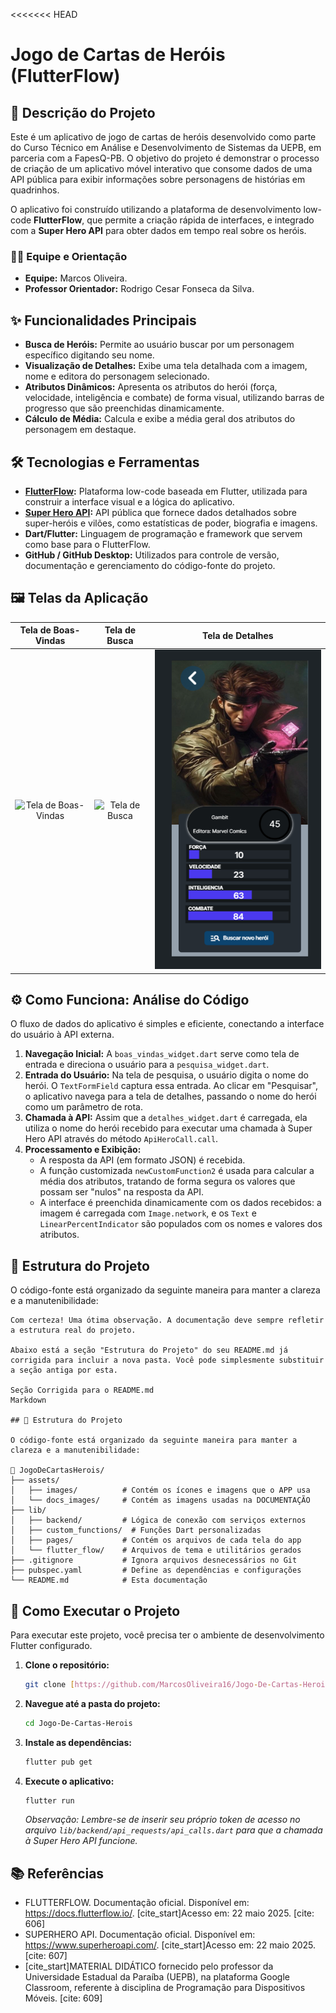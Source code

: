 <<<<<<< HEAD
# Jogo de Cartas de Heróis (FlutterFlow)

## 📖 Descrição do Projeto

Este é um aplicativo de jogo de cartas de heróis desenvolvido como parte do Curso Técnico em Análise e Desenvolvimento de Sistemas da UEPB, em parceria com a FapesQ-PB. O objetivo do projeto é demonstrar o processo de criação de um aplicativo móvel interativo que consome dados de uma API pública para exibir informações sobre personagens de histórias em quadrinhos.

O aplicativo foi construído utilizando a plataforma de desenvolvimento low-code **FlutterFlow**, que permite a criação rápida de interfaces, e integrado com a **Super Hero API** para obter dados em tempo real sobre os heróis.

### 👨‍💻 Equipe e Orientação
* **Equipe:** Marcos Oliveira.
* **Professor Orientador:** Rodrigo Cesar Fonseca da Silva.

## ✨ Funcionalidades Principais

* **Busca de Heróis:** Permite ao usuário buscar por um personagem específico digitando seu nome.
* **Visualização de Detalhes:** Exibe uma tela detalhada com a imagem, nome e editora do personagem selecionado.
* **Atributos Dinâmicos:** Apresenta os atributos do herói (força, velocidade, inteligência e combate) de forma visual, utilizando barras de progresso que são preenchidas dinamicamente.
* **Cálculo de Média:** Calcula e exibe a média geral dos atributos do personagem em destaque.

## 🛠️ Tecnologias e Ferramentas

* **[FlutterFlow](https://docs.flutterflow.io/):** Plataforma low-code baseada em Flutter, utilizada para construir a interface visual e a lógica do aplicativo.
* **[Super Hero API](https://www.superheroapi.com/):** API pública que fornece dados detalhados sobre super-heróis e vilões, como estatísticas de poder, biografia e imagens.
* **Dart/Flutter:** Linguagem de programação e framework que servem como base para o FlutterFlow.
* **GitHub / GitHub Desktop:** Utilizados para controle de versão, documentação e gerenciamento do código-fonte do projeto.

## 🖼️ Telas da Aplicação

| Tela de Boas-Vindas | Tela de Busca | Tela de Detalhes |
| :---: | :---: | :---: |
| ![Tela de Boas-Vindas](./assets/docs_images/tela_bem_vindos.png) | ![Tela de Busca](./assets/docs_images/tela_pesquisa.png) | ![Tela de Detalhes](./assets/docs_images/tela_detalhes.png) |

## ⚙️ Como Funciona: Análise do Código

O fluxo de dados do aplicativo é simples e eficiente, conectando a interface do usuário à API externa.

1.  **Navegação Inicial:** A `boas_vindas_widget.dart` serve como tela de entrada e direciona o usuário para a `pesquisa_widget.dart`.
2.  **Entrada do Usuário:** Na tela de pesquisa, o usuário digita o nome do herói. O `TextFormField` captura essa entrada. Ao clicar em "Pesquisar", o aplicativo navega para a tela de detalhes, passando o nome do herói como um parâmetro de rota.
3.  **Chamada à API:** Assim que a `detalhes_widget.dart` é carregada, ela utiliza o nome do herói recebido para executar uma chamada à Super Hero API através do método `ApiHeroCall.call`.
4.  **Processamento e Exibição:**
    * A resposta da API (em formato JSON) é recebida.
    * A função customizada `newCustomFunction2` é usada para calcular a média dos atributos, tratando de forma segura os valores que possam ser "nulos" na resposta da API.
    * A interface é preenchida dinamicamente com os dados recebidos: a imagem é carregada com `Image.network`, e os `Text` e `LinearPercentIndicator` são populados com os nomes e valores dos atributos.

## 📁 Estrutura do Projeto

O código-fonte está organizado da seguinte maneira para manter a clareza e a manutenibilidade:

```
Com certeza! Uma ótima observação. A documentação deve sempre refletir a estrutura real do projeto.

Abaixo está a seção "Estrutura do Projeto" do seu README.md já corrigida para incluir a nova pasta. Você pode simplesmente substituir a seção antiga por esta.

Seção Corrigida para o README.md
Markdown

## 📁 Estrutura do Projeto

O código-fonte está organizado da seguinte maneira para manter a clareza e a manutenibilidade:

📁 JogoDeCartasHerois/
├── assets/
│   ├── images/          # Contém os ícones e imagens que o APP usa
│   └── docs_images/     # Contém as imagens usadas na DOCUMENTAÇÃO
├── lib/
│   ├── backend/         # Lógica de conexão com serviços externos
│   ├── custom_functions/  # Funções Dart personalizadas
│   ├── pages/           # Contém os arquivos de cada tela do app
│   └── flutter_flow/    # Arquivos de tema e utilitários gerados
├── .gitignore           # Ignora arquivos desnecessários no Git
├── pubspec.yaml         # Define as dependências e configurações
└── README.md            # Esta documentação
```

## 🚀 Como Executar o Projeto

Para executar este projeto, você precisa ter o ambiente de desenvolvimento Flutter configurado.

1.  **Clone o repositório:**
    ```bash
    git clone [https://github.com/MarcosOliveira16/Jogo-De-Cartas-Herois.git](https://github.com/MarcosOliveira16/Jogo-De-Cartas-Herois.git)
    ```
2.  **Navegue até a pasta do projeto:**
    ```bash
    cd Jogo-De-Cartas-Herois
    ```
3.  **Instale as dependências:**
    ```bash
    flutter pub get
    ```
4.  **Execute o aplicativo:**
    ```bash
    flutter run
    ```
    *Observação: Lembre-se de inserir seu próprio token de acesso no arquivo `lib/backend/api_requests/api_calls.dart` para que a chamada à Super Hero API funcione.*

## 📚 Referências

* FLUTTERFLOW. Documentação oficial. Disponível em: https://docs.flutterflow.io/. [cite_start]Acesso em: 22 maio 2025. [cite: 606]
* SUPERHERO API. Documentação oficial. Disponível em: https://www.superheroapi.com/. [cite_start]Acesso em: 22 maio 2025. [cite: 607]
* [cite_start]MATERIAL DIDÁTICO fornecido pelo professor da Universidade Estadual da Paraíba (UEPB), na plataforma Google Classroom, referente à disciplina de Programação para Dispositivos Móveis. [cite: 609]